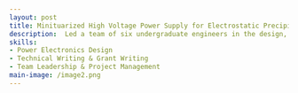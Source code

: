 ```yaml
---
layout: post
title: Minituarized High Voltage Power Supply for Electrostatic Precipitation
description:  Led a team of six undergraduate engineers in the design, optimization, and fabrication of a high-voltage (HV) power supply for an electrostatic precipitator (ESP)-driven facemask, aimed at enhancing portable air filtration efficiency.
skills: 
- Power Electronics Design 
- Technical Writing & Grant Writing
- Team Leadership & Project Management
main-image: /image2.png
---
```

